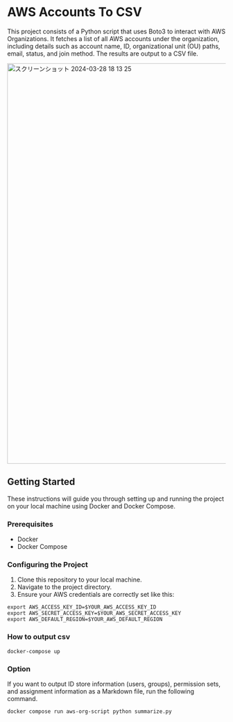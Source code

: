 # AWS Accounts To CSV

This project consists of a Python script that uses Boto3 to interact with AWS Organizations. It fetches a list of all AWS accounts under the organization, including details such as account name, ID, organizational unit (OU) paths, email, status, and join method. The results are output to a CSV file.

<img width="921" alt="スクリーンショット 2024-03-28 18 13 25" src="https://github.com/hoominkani/aws-accounts-to-csv/assets/35726568/2c6b08f8-6d4b-4b74-ab7f-13a8da2334db">

## Getting Started

These instructions will guide you through setting up and running the project on your local machine using Docker and Docker Compose.

### Prerequisites

- Docker
- Docker Compose

### Configuring the Project

1. Clone this repository to your local machine.
2. Navigate to the project directory.
3. Ensure your AWS credentials are correctly set like this:

```
export AWS_ACCESS_KEY_ID=$YOUR_AWS_ACCESS_KEY_ID
export AWS_SECRET_ACCESS_KEY=$YOUR_AWS_SECRET_ACCESS_KEY
export AWS_DEFAULT_REGION=$YOUR_AWS_DEFAULT_REGION
```

### How to output csv

```
docker-compose up
```

### Option

If you want to output ID store information (users, groups), permission sets, and assignment information as a Markdown file, run the following command.

```
docker compose run aws-org-script python summarize.py
```
